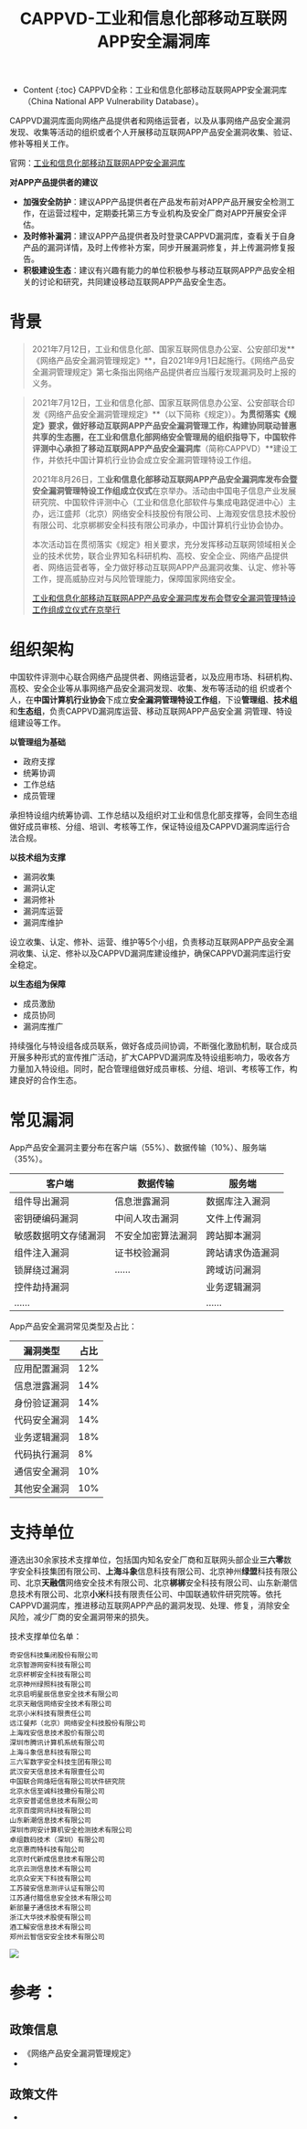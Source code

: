 ﻿---
layout:		post
category:	"sec"
title:		"CAPPVD-工业和信息化部移动互联网APP安全漏洞库"

tags:		[]
---
- Content
{:toc}
CAPPVD全称：工业和信息化部移动互联网APP安全漏洞库（China National APP Vulnerability Database）。

CAPPVD漏洞库面向网络产品提供者和网络运营者，以及从事网络产品安全漏洞发现、收集等活动的组织或者个人开展移动互联网APP产品安全漏洞收集、验证、修补等相关工作。

官网：[工业和信息化部移动互联网APP安全漏洞库](https://cappvd.org.cn)



**对APP产品提供者的建议**

- **加强安全防护**：建议APP产品提供者在产品发布前对APP产品开展安全检测工作，在运营过程中，定期委托第三方专业机构及安全厂商对APP开展安全评估。
- **及时修补漏洞**：建议APP产品提供者及时登录CAPPVD漏洞库，查看关于自身产品的漏洞详情，及时上传修补方案，同步开展漏洞修复，并上传漏洞修复报告。
- **积极建设生态**：建议有兴趣有能力的单位积极参与移动互联网APP产品安全相关的讨论和研究，共同建设移动互联网APP产品安全生态。



# 背景

> 2021年7月12日，工业和信息化部、国家互联网信息办公室、公安部印发**《网络产品安全漏洞管理规定》**，自2021年9月1日起施行。《网络产品安全漏洞管理规定》第七条指出网络产品提供者应当履行发现漏洞及时上报的义务。



> 2021年7月12日，工业和信息化部、国家互联网信息办公室、公安部联合印发《网络产品安全漏洞管理规定》**（以下简称《规定》）。**为贯彻落实《规定》要求，做好移动互联网APP产品安全漏洞管理工作，构建协同联动普惠共享的生态圈，在工业和信息化部网络安全管理局的组织指导下，中国软件评测中心承担了移动互联网APP产品安全漏洞库**（简称CAPPVD）**建设工作，并依托中国计算机行业协会成立安全漏洞管理特设工作组。
>
> 2021年8月26日，工**业和信息化部移动互联网APP产品安全漏洞库发布会暨安全漏洞管理特设工作组成立仪式**在京举办。活动由中国电子信息产业发展研究院、中国软件评测中心（工业和信息化部软件与集成电路促进中心）主办，远江盛邦（北京）网络安全科技股份有限公司、上海观安信息技术股份有限公司、北京梆梆安全科技有限公司承办，中国计算机行业协会协办。
>
> 本次活动旨在贯彻落实《规定》相关要求，充分发挥移动互联网领域相关企业的技术优势，联合业界知名科研机构、高校、安全企业、网络产品提供者、网络运营者等，全力做好移动互联网APP产品漏洞收集、认定、修补等工作，提高威胁应对与风险管理能力，保障国家网络安全。
>
> [工业和信息化部移动互联网APP产品安全漏洞库发布会暨安全漏洞管理特设工作组成立仪式在京举行](https://view.inews.qq.com/a/20210826A0EZ5400)





# 组织架构

中国软件评测中心联合网络产品提供者、网络运营者，以及应用市场、科研机构、高校、安全企业等从事网络产品安全漏洞发现、收集、发布等活动的组
织或者个人，在**中国计算机行业协会**下成立**安全漏洞管理特设工作组**，下设**管理组**、**技术组**和**生态组**，负责CAPPVD漏洞库运营、移动互联网APP产品安全漏
洞管理、特设组建设等工作。





**以管理组为基础**

- 政府支撑
- 统筹协调
- 工作总结
- 成员管理

承担特设组内统筹协调、工作总结以及组织对工业和信息化部支撑等，会同生态组做好成员审核、分组、培训、考核等工作，保证特设组及CAPPVD漏洞库运行合法合规。



**以技术组为支撑**

- 漏洞收集
- 漏洞认定
- 漏洞修补
- 漏洞库运营
- 漏洞库维护

设立收集、认定、修补、运营、维护等5个小组，负责移动互联网APP产品安全漏洞收集、认定、修补以及CAPPVD漏洞库建设维护，确保CAPPVD漏洞库运行安全稳定。



**以生态组为保障**

- 成员激励
- 成员协同
- 漏洞库推广

持续强化与特设组各成员联系，做好各成员间协调，不断强化激励机制，联合成员开展多种形式的宣传推广活动，扩大CAPPVD漏洞库及特设组影响力，吸收各方力量加入特设组。同时，配合管理组做好成员审核、分组、培训、考核等工作，构建良好的合作生态。



# 常见漏洞

App产品安全漏洞主要分布在客户端（55%）、数据传输（10%）、服务端（35%）。

| 客户端               | 数据传输           | 服务端           |
| -------------------- | ------------------ | ---------------- |
| 组件导出漏洞         | 信息泄露漏洞       | 数据库注入漏洞   |
| 密钥硬编码漏洞       | 中间人攻击漏洞     | 文件上传漏洞     |
| 敏感数据明文存储漏洞 | 不安全加密算法漏洞 | 跨站脚本漏洞     |
| 组件注入漏洞         | 证书校验漏洞       | 跨站请求伪造漏洞 |
| 锁屏绕过漏洞         | ……                 | 跨域访问漏洞     |
| 控件劫持漏洞         |                    | 业务逻辑漏洞     |
| ……                   |                    | ……               |

App产品安全漏洞常见类型及占比：

| 漏洞类型     | 占比 |
| ------------ | ---- |
| 应用配置漏洞 | 12%  |
| 信息泄露漏洞 | 14%  |
| 身份验证漏洞 | 14%  |
| 代码安全漏洞 | 14%  |
| 业务逻辑漏洞 | 18%  |
| 代码执行漏洞 | 8%   |
| 通信安全漏洞 | 10%  |
| 其他安全漏洞 | 10%  |



# 支持单位

遵选出30余家技术支撑单位，包括国内知名安全厂商和互联网头部企业**三六零**数字安全科技集团有限公司、**上海斗象**信息科技有限公司、北京神州**绿盟**科技有限公司、北京**天融信**网络安全技术有限公司、北京**梆梆**安全科技有限公司、山东新潮信息技术有限公司、北京**小米**科技有限责任公司、中国联通软件研究院等。依托CAPPVD漏洞库，推进移动互联网APP产品的漏洞发现、处理、修复，消除安全风险，减少厂商的安全漏洞带来的损失。

技术支撑单位名单：

```
奇安信科技集闭股份有限公司
北京智游网安科技有限公司
北京杯梆安全科技有限公司
北京神州绿照科技有限公司
北京启明星辰信息安全技术有限公司
北京天融信网络安全技术有限公司
北京小米科技有限责任公司
远江餐邦（北京）网络安全科技股份有限公司
上海戏安信息技术股价有限公司
深圳市腾讯计算机系统有限公司
上海斗象信息科技有限公司
三六军数字安全科技生团有限公司
武汉安天信息技术有限壹任公司
中国联合网烙短信有限公司状件研究院
北京水信至诚科技撒份有限公司
北京安普诺信息技术有限公司
北京百度网讯科技有限公司
山东新潮信息技术有限公司
深圳市网安计算机安全检测技术有限公司
卓组数码技术（深圳）有限公司
北京惠而特科技有阻公司
北京时代新成信息技术有限公司
北京云测信息技术有限公司
北京众安天下科技有限公司
工苏骏安信息测评认证有限公司
江苏通付腊信息安全技术有限公司
新部量子通信技术有限公司
浙江大华技术股使有限公司
酒工解安信息技术有限公司
郑州云智信安安全技术有限公司
```


![](https://pic4.zhimg.com/80/v2-4c991f238e63e87a9270789a4eb28fcf_720w.jpg)



# 参考：

## 政策信息

- 《网络产品安全漏洞管理规定》
- 

## 政策文件

- 
